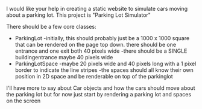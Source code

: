 I would like your help in creating a static website to simulate cars moving about a parking lot. This project is "Parking Lot Simulator"

There should be a few core classes:

- ParkingLot
  -initially, this should probably just be a 1000 x 1000 square that can be rendered on the page top down. there should be one entrance and one exit both 40 pixels wide
  -there should be a SINGLE buildingentrance maybe 40 pixels wide
- ParkingLotSpace
  -maybe 20 pixels wide and 40 pixels long with a 1 pixel border to indicate the line stripes
  -the spaces should all know their own position in 2D space and be renderable on top of the parkinglot
  
I'll have more to say about Car objects and how the cars should move about the parking lot but for now just start by rendering a parking lot and spaces on the screen
